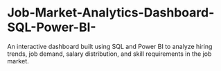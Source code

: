 # Job-Market-Analytics-Dashboard-SQL-Power-BI-
An interactive dashboard built using SQL and Power BI to analyze hiring trends, job demand, salary distribution, and skill requirements in the job market.
